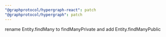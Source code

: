 ```yaml
---
"@graphprotocol/hypergraph-react": patch
"@graphprotocol/hypergraph": patch
---
```


rename Entity.findMany to findManyPrivate and add Entity.findManyPublic
  